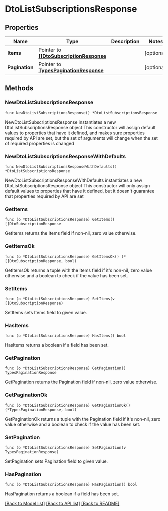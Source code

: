 # DtoListSubscriptionsResponse

## Properties

Name | Type | Description | Notes
------------ | ------------- | ------------- | -------------
**Items** | Pointer to [**[]DtoSubscriptionResponse**](DtoSubscriptionResponse.md) |  | [optional] 
**Pagination** | Pointer to [**TypesPaginationResponse**](TypesPaginationResponse.md) |  | [optional] 

## Methods

### NewDtoListSubscriptionsResponse

`func NewDtoListSubscriptionsResponse() *DtoListSubscriptionsResponse`

NewDtoListSubscriptionsResponse instantiates a new DtoListSubscriptionsResponse object
This constructor will assign default values to properties that have it defined,
and makes sure properties required by API are set, but the set of arguments
will change when the set of required properties is changed

### NewDtoListSubscriptionsResponseWithDefaults

`func NewDtoListSubscriptionsResponseWithDefaults() *DtoListSubscriptionsResponse`

NewDtoListSubscriptionsResponseWithDefaults instantiates a new DtoListSubscriptionsResponse object
This constructor will only assign default values to properties that have it defined,
but it doesn't guarantee that properties required by API are set

### GetItems

`func (o *DtoListSubscriptionsResponse) GetItems() []DtoSubscriptionResponse`

GetItems returns the Items field if non-nil, zero value otherwise.

### GetItemsOk

`func (o *DtoListSubscriptionsResponse) GetItemsOk() (*[]DtoSubscriptionResponse, bool)`

GetItemsOk returns a tuple with the Items field if it's non-nil, zero value otherwise
and a boolean to check if the value has been set.

### SetItems

`func (o *DtoListSubscriptionsResponse) SetItems(v []DtoSubscriptionResponse)`

SetItems sets Items field to given value.

### HasItems

`func (o *DtoListSubscriptionsResponse) HasItems() bool`

HasItems returns a boolean if a field has been set.

### GetPagination

`func (o *DtoListSubscriptionsResponse) GetPagination() TypesPaginationResponse`

GetPagination returns the Pagination field if non-nil, zero value otherwise.

### GetPaginationOk

`func (o *DtoListSubscriptionsResponse) GetPaginationOk() (*TypesPaginationResponse, bool)`

GetPaginationOk returns a tuple with the Pagination field if it's non-nil, zero value otherwise
and a boolean to check if the value has been set.

### SetPagination

`func (o *DtoListSubscriptionsResponse) SetPagination(v TypesPaginationResponse)`

SetPagination sets Pagination field to given value.

### HasPagination

`func (o *DtoListSubscriptionsResponse) HasPagination() bool`

HasPagination returns a boolean if a field has been set.


[[Back to Model list]](../README.md#documentation-for-models) [[Back to API list]](../README.md#documentation-for-api-endpoints) [[Back to README]](../README.md)


